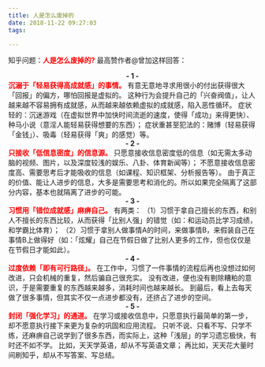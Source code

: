 ```yaml
---
title: 人是怎么废掉的
date: 2018-11-22 09:27:03
tags: 

---
```


知乎问题：<font color="red">**人是怎么废掉的?**</font>
最高赞作者@曾加这样回答：
**<center>- 1 -</center>**
<font color="red">**沉溺于「轻易获得高成就感」的事情。**</font>
有意无意地寻求用很小的付出获得很大「回报」的偏方，哪怕回报是虚拟的。
这种行为会提升自己的「兴奋阀值」，让人越来越不容易拥有成就感，从而越来越依赖虚拟的成就感，陷入恶性循环。
症状轻的：沉迷游戏（在虚拟世界中加快时间流逝的速度，使得「成功」来得更快）、种马小说（意淫人能轻易获得想要的东西）；
症状重甚至犯法的：赌博（轻易获得「金钱」）、吸毒（轻易获得「爽」的感觉）等。
**<center>- 2 -</center>**
<font color="red">**只接收「低信息密度」的信息源。**</font>
只愿意接收信息密度低的信息（如无需太多动脑的视频、图片，以及深度较浅的娱乐、八卦、体育新闻等）；
不愿意接收信息密度高、需要思考后才能吸收的信息（如课程、知识框架、分析报告等）。
由于真正的价值、能让人进步的信息，大多是需要思考和消化的。所以如果完全隔离了这部分内容，基本也就隔离了进步的可能。
**<center>- 3 -</center>**
<font color="red">**习惯用「错位成就感」麻痹自己。**</font>
有两类：
（1）习惯于拿自己擅长的东西，和别人不擅长的东西比较，从而获得「比别人强」的错觉（如：和运动员比学习成绩，和学霸比体育）；
（2）习惯于拿别人做事情A的时间，来做事情B，来假装自己在事情B上做得好（如：「炫耀」自己在节假日做了比别人更多的工作，但也仅仅是在节假日才能如此）。
**<center>- 4 -</center>**
<font color="red">**过度依赖「即有可行路径」。**</font>
在工作中，习惯了一件事情的流程后再也没想过如何改进，只会机械的重复，然后骗自己很充实。
没有改进，便也没有剔除糟粕的意识，于是需要重复的东西越来越多，消耗时间也越来越长。
到最后，看上去每天做了很多事情，但其实不仅一点进步都没有，还挤占了进步的空间。
**<center>- 5 -</center>**
<font color="red">**封闭「强化学习」的通道。**</font>
在学习或接收信息中，只愿意执行最简单的第一步，却不愿意执行接下来更为复杂的巩固和应用流程。
只听不说、只看不写、只学不练，还麻痹自己说学到了很多东西，而实际上，这种「浅层」的学习遗忘极快，有时还不如不学。
比如，天天学英语，却从不写英语文章；
再比如，天天花大量时间刷知乎，却从不写答案、写总结。

<br/>




